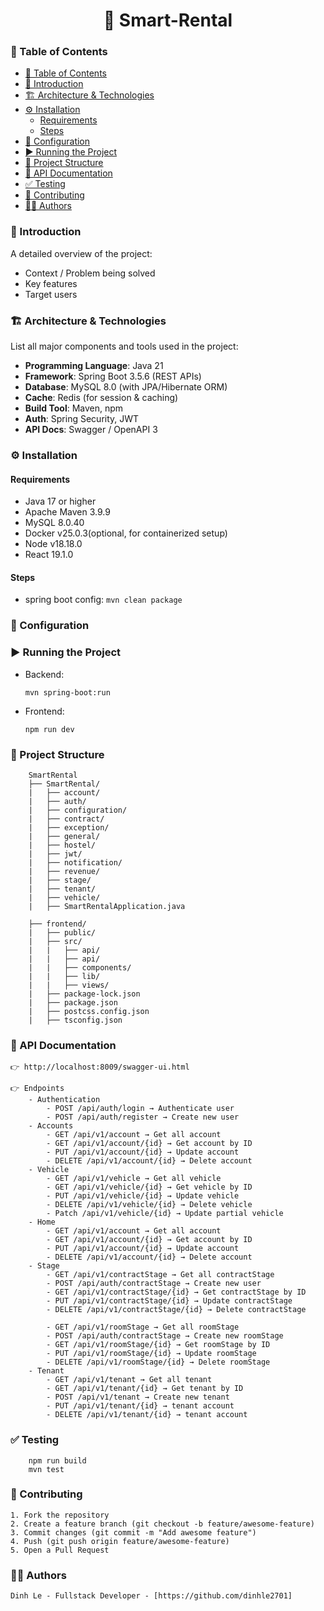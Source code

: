<h1 align="center">🚀 Smart-Rental</h1>

### 📖 Table of Contents
- [📖 Table of Contents](#-table-of-contents)
- [📝 Introduction](#-introduction)
- [🏗️ Architecture \& Technologies](#️-architecture--technologies)
- [⚙️ Installation](#️-installation)
  - [Requirements](#requirements)
  - [Steps](#steps)
- [🔧 Configuration](#-configuration)
- [▶️ Running the Project](#️-running-the-project)
- [📂 Project Structure](#-project-structure)
- [📡 API Documentation](#-api-documentation)
- [✅ Testing](#-testing)
- [🤝 Contributing](#-contributing)
- [👨‍💻 Authors](#-authors)

### 📝 Introduction
A detailed overview of the project:  
- Context / Problem being solved  
- Key features  
- Target users  

### 🏗️ Architecture & Technologies
List all major components and tools used in the project:  

- **Programming Language**: Java 21
- **Framework**: Spring Boot 3.5.6 (REST APIs)  
- **Database**: MySQL 8.0 (with JPA/Hibernate ORM)  
- **Cache**: Redis (for session & caching)  
- **Build Tool**: Maven, npm
- **Auth**: Spring Security, JWT
- **API Docs**: Swagger / OpenAPI 3  
<!-- - **Deployment**: Docker + Docker Compose  
- **Monitoring**: Prometheus + Grafana  
- **Logging**: Logback + ELK stack (optional)   -->

### ⚙️ Installation
#### Requirements

- Java 17 or higher
- Apache Maven 3.9.9
- MySQL 8.0.40
- Docker v25.0.3(optional, for containerized setup)
- Node v18.18.0
- React 19.1.0

#### Steps

- spring boot config: 
    ``` mvn clean package ```
  

### 🔧 Configuration


### ▶️ Running the Project
- Backend: 

    ```
    mvn spring-boot:run
    ```

- Frontend:

    ``` 
    npm run dev 
    ```

### 📂 Project Structure
``` 
    SmartRental
    ├── SmartRental/
    |   ├── account/
    |   ├── auth/
    |   ├── configuration/
    |   ├── contract/
    |   ├── exception/
    |   ├── general/
    |   ├── hostel/
    |   ├── jwt/
    |   ├── notification/
    |   ├── revenue/
    |   ├── stage/
    |   ├── tenant/
    |   ├── vehicle/
    |   ├── SmartRentalApplication.java

    ├── frontend/
    |   ├── public/
    |   ├── src/
    |   |   ├── api/
    |   |   ├── api/
    |   |   ├── components/
    |   |   ├── lib/
    |   |   ├── views/
    |   ├── package-lock.json
    |   ├── package.json
    |   ├── postcss.config.json
    |   ├── tsconfig.json

```


### 📡 API Documentation
    👉 http://localhost:8009/swagger-ui.html

    👉 Endpoints
        - Authentication
            - POST /api/auth/login → Authenticate user
            - POST /api/auth/register → Create new user
        - Accounts
            - GET /api/v1/account → Get all account
            - GET /api/v1/account/{id} → Get account by ID
            - PUT /api/v1/account/{id} → Update account
            - DELETE /api/v1/account/{id} → Delete account
        - Vehicle
            - GET /api/v1/vehicle → Get all vehicle
            - GET /api/v1/vehicle/{id} → Get vehicle by ID
            - PUT /api/v1/vehicle/{id} → Update vehicle
            - DELETE /api/v1/vehicle/{id} → Delete vehicle
            - Patch /api/v1/vehicle/{id} → Update partial vehicle
        - Home
            - GET /api/v1/account → Get all account
            - GET /api/v1/account/{id} → Get account by ID
            - PUT /api/v1/account/{id} → Update account
            - DELETE /api/v1/account/{id} → Delete account
        - Stage
            - GET /api/v1/contractStage → Get all contractStage
            - POST /api/auth/contractStage → Create new user
            - GET /api/v1/contractStage/{id} → Get contractStage by ID
            - PUT /api/v1/contractStage/{id} → Update contractStage
            - DELETE /api/v1/contractStage/{id} → Delete contractStage
          
            - GET /api/v1/roomStage → Get all roomStage
            - POST /api/auth/contractStage → Create new roomStage
            - GET /api/v1/roomStage/{id} → Get roomStage by ID
            - PUT /api/v1/roomStage/{id} → Update roomStage
            - DELETE /api/v1/roomStage/{id} → Delete roomStage
        - Tenant
            - GET /api/v1/tenant → Get all tenant
            - GET /api/v1/tenant/{id} → Get tenant by ID
            - POST /api/v1/tenant → Create new tenant
            - PUT /api/v1/tenant/{id} → tenant account
            - DELETE /api/v1/tenant/{id} → tenant account
### ✅ Testing

        npm run build 
        mvn test

<!-- ### ☁️ Deployment
    - Deployment methods:
        + Docker Compose
        + Cloud platforms: AWS ECS, AWS CloudFront, AWS S3
    - CI/CD integration:
        + GitHub Actions for build & test
        + GitLab CI / Jenkins for enterprise pipelines    

### 📊 Monitoring & Logging
    - Metrics exposed at /actuator/prometheus

    - Logging with Logback in JSON format

    - Dashboards with Grafana (requests, latency, error rates) -->

### 🤝 Contributing
    1. Fork the repository
    2. Create a feature branch (git checkout -b feature/awesome-feature)
    3. Commit changes (git commit -m "Add awesome feature")
    4. Push (git push origin feature/awesome-feature)
    5. Open a Pull Request

### 👨‍💻 Authors
    Dinh Le - Fullstack Developer - [https://github.com/dinhle2701]

<!-- ### 📜 License -->

